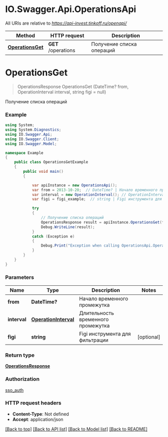 # IO.Swagger.Api.OperationsApi

All URIs are relative to *https://api-invest.tinkoff.ru/openapi/*

Method | HTTP request | Description
------------- | ------------- | -------------
[**OperationsGet**](OperationsApi.md#operationsget) | **GET** /operations | Получение списка операций

<a name="operationsget"></a>
# **OperationsGet**
> OperationsResponse OperationsGet (DateTime? from, OperationInterval interval, string figi = null)

Получение списка операций

### Example
```csharp
using System;
using System.Diagnostics;
using IO.Swagger.Api;
using IO.Swagger.Client;
using IO.Swagger.Model;

namespace Example
{
    public class OperationsGetExample
    {
        public void main()
        {

            var apiInstance = new OperationsApi();
            var from = 2013-10-20;  // DateTime? | Начало временного промежутка
            var interval = new OperationInterval(); // OperationInterval | Длительность временного промежутка
            var figi = figi_example;  // string | Figi инструмента для фильтрации (optional) 

            try
            {
                // Получение списка операций
                OperationsResponse result = apiInstance.OperationsGet(from, interval, figi);
                Debug.WriteLine(result);
            }
            catch (Exception e)
            {
                Debug.Print("Exception when calling OperationsApi.OperationsGet: " + e.Message );
            }
        }
    }
}
```

### Parameters

Name | Type | Description  | Notes
------------- | ------------- | ------------- | -------------
 **from** | **DateTime?**| Начало временного промежутка | 
 **interval** | [**OperationInterval**](OperationInterval.md)| Длительность временного промежутка | 
 **figi** | **string**| Figi инструмента для фильтрации | [optional] 

### Return type

[**OperationsResponse**](OperationsResponse.md)

### Authorization

[sso_auth](../README.md#sso_auth)

### HTTP request headers

 - **Content-Type**: Not defined
 - **Accept**: application/json

[[Back to top]](#) [[Back to API list]](../README.md#documentation-for-api-endpoints) [[Back to Model list]](../README.md#documentation-for-models) [[Back to README]](../README.md)
